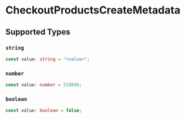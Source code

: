 # CheckoutProductsCreateMetadata


## Supported Types

### `string`

```typescript
const value: string = "<value>";
```

### `number`

```typescript
const value: number = 519896;
```

### `boolean`

```typescript
const value: boolean = false;
```


